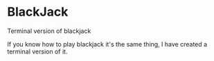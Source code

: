 # BlackJack
Terminal version of blackjack

If you know how to play blackjack it's the same thing,
I have created a terminal version of it.
